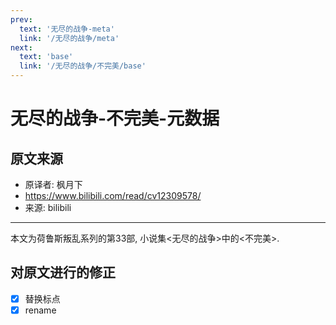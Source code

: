 ```yaml
---
prev:
  text: '无尽的战争-meta'
  link: '/无尽的战争/meta'
next:
  text: 'base'
  link: '/无尽的战争/不完美/base'
---
```


# 无尽的战争-不完美-元数据

## 原文来源

+ 原译者: 枫月下
+ <https://www.bilibili.com/read/cv12309578/>
+ 来源: bilibili

--------

本文为荷鲁斯叛乱系列的第33部, 小说集<无尽的战争>中的<不完美>.

## 对原文进行的修正

+ [x] 替换标点
+ [x] rename
